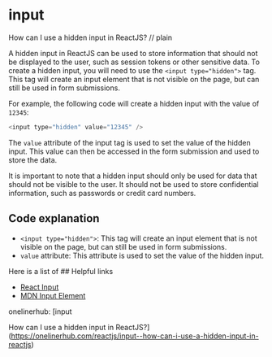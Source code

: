 # input

How can I use a hidden input in ReactJS?
// plain

A hidden input in ReactJS can be used to store information that should not be displayed to the user, such as session tokens or other sensitive data. To create a hidden input, you will need to use the `<input type="hidden">` tag. This tag will create an input element that is not visible on the page, but can still be used in form submissions.

For example, the following code will create a hidden input with the value of `12345`:

```js
<input type="hidden" value="12345" />
```

The `value` attribute of the input tag is used to set the value of the hidden input. This value can then be accessed in the form submission and used to store the data.

It is important to note that a hidden input should only be used for data that should not be visible to the user. It should not be used to store confidential information, such as passwords or credit card numbers.

## Code explanation


- `<input type="hidden">`: This tag will create an input element that is not visible on the page, but can still be used in form submissions.
- `value` attribute: This attribute is used to set the value of the hidden input.

Here is a list of ## Helpful links

- [React Input](https://reactjs.org/docs/forms.html#controlled-components)
- [MDN Input Element](https://developer.mozilla.org/en-US/docs/Web/HTML/Element/input)

onelinerhub: [input

How can I use a hidden input in ReactJS?](https://onelinerhub.com/reactjs/input--how-can-i-use-a-hidden-input-in-reactjs)